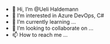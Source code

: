 - 👋 Hi, I’m @Ueli Haldemann
- 👀 I’m interested in Azure DevOps, C#
- 🌱 I’m currently learning ...
- 💞️ I’m looking to collaborate on ...
- 📫 How to reach me ...

<!---
uelihaldemann/uelihaldemann is a ✨ special ✨ repository because its `README.md` (this file) appears on your GitHub profile.
You can click the Preview link to take a look at your changes.
--->
